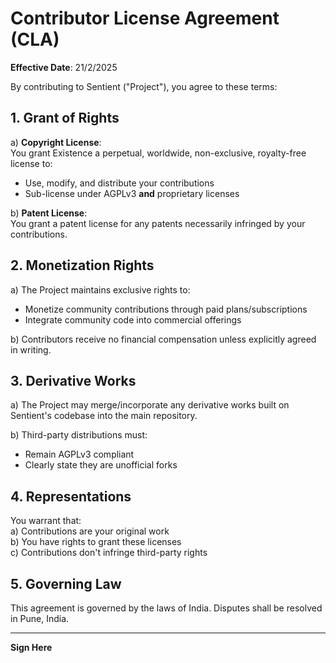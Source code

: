 # Contributor License Agreement (CLA)  
**Effective Date**: 21/2/2025  

By contributing to Sentient ("Project"), you agree to these terms:  

## 1. Grant of Rights  
a) **Copyright License**:  
You grant Existence a perpetual, worldwide, non-exclusive, royalty-free license to:  
- Use, modify, and distribute your contributions  
- Sub-license under AGPLv3 **and** proprietary licenses  

b) **Patent License**:  
You grant a patent license for any patents necessarily infringed by your contributions.  

## 2. Monetization Rights  
a) The Project maintains exclusive rights to:  
   - Monetize community contributions through paid plans/subscriptions  
   - Integrate community code into commercial offerings  

b) Contributors receive no financial compensation unless explicitly agreed in writing.  

## 3. Derivative Works  
a) The Project may merge/incorporate any derivative works built on Sentient's codebase into the main repository.  

b) Third-party distributions must:  
   - Remain AGPLv3 compliant  
   - Clearly state they are unofficial forks  

## 4. Representations  
You warrant that:  
a) Contributions are your original work  
b) You have rights to grant these licenses  
c) Contributions don't infringe third-party rights  

## 5. Governing Law  
This agreement is governed by the laws of India. Disputes shall be resolved in Pune, India.  

---

**Sign Here**  
